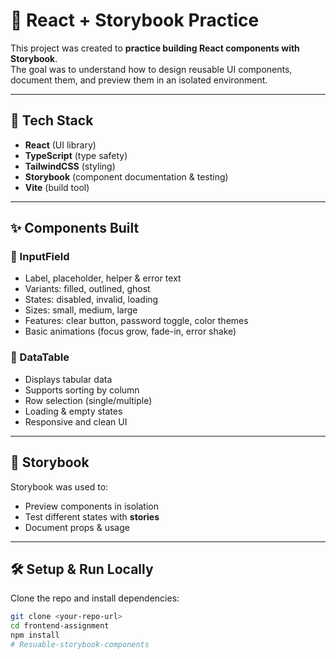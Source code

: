 # 📘 React + Storybook Practice

This project was created to **practice building React components with Storybook**.  
The goal was to understand how to design reusable UI components, document them, and preview them in an isolated environment.

---

## 🚀 Tech Stack
- **React** (UI library)
- **TypeScript** (type safety)
- **TailwindCSS** (styling)
- **Storybook** (component documentation & testing)
- **Vite** (build tool)

---

## ✨ Components Built
### 🔹 InputField
- Label, placeholder, helper & error text  
- Variants: filled, outlined, ghost  
- States: disabled, invalid, loading  
- Sizes: small, medium, large  
- Features: clear button, password toggle, color themes  
- Basic animations (focus grow, fade-in, error shake)

### 🔹 DataTable
- Displays tabular data  
- Supports sorting by column  
- Row selection (single/multiple)  
- Loading & empty states  
- Responsive and clean UI  

---

## 📖 Storybook
Storybook was used to:
- Preview components in isolation  
- Test different states with **stories**  
- Document props & usage  

---

## 🛠️ Setup & Run Locally
Clone the repo and install dependencies:

```bash
git clone <your-repo-url>
cd frontend-assignment
npm install
#   R e s u a b l e - s t o r y b o o k - c o m p o n e n t s  
 